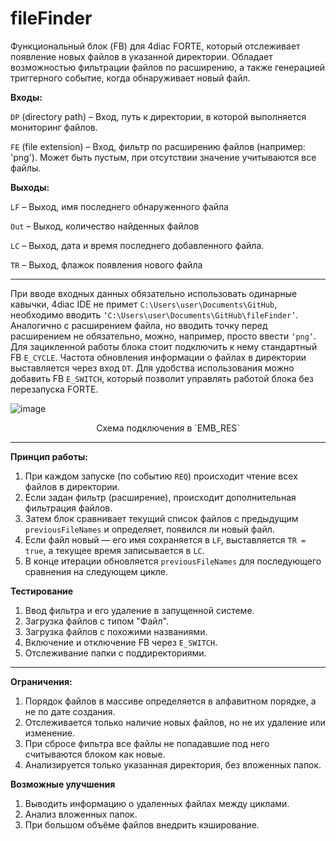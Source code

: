 # fileFinder
Функциональный блок (FB) для 4diac FORTE, который отслеживает появление новых файлов в указанной директории. Обладает возможностью фильтрации файлов по расширению, а также генерацией триггерного событие, когда обнаруживает новый файл.  

**Входы:**

`DP` (directory path) – Вход, путь к директории, в которой выполняется мониторинг файлов.

`FE` (file extension) – Вход, фильтр по расширению файлов (например: 'png'). Может быть пустым, при отсутствии значение учитываются все файлы.

**Выходы:**

`LF` – Выход, имя последнего обнаруженного файла

`Out` – Выход, количество найденных файлов

`LC` – Выход, дата и время последнего добавленного файла.

`TR` – Выход, флажок появления нового файла

------------------

При вводе входных данных обязательно использовать одинарные кавычки, 4diac IDE не примет `C:\Users\user\Documents\GitHub`, необходимо вводить `‘C:\Users\user\Documents\GitHub\fileFinder’`. 
Аналогично с расширением файла, но вводить точку перед расширением не обязательно, можно, например, просто ввести `‘png’`.
Для зацикленной работы блока стоит подключить к нему стандартный FB `E_CYCLE`. Частота обновления информации о файлах в директории выставляется через вход `DT`. Для удобства использования можно добавить FB `E_SWITCH`, который позволит управлять работой блока без перезапуска FORTE. 

![image](https://github.com/user-attachments/assets/4e7dda48-5928-497e-bba0-7f949f7f2cb2)

<center> Схема подключения в `EMB_RES` </center>

--------------------------------------------------------

**Принцип работы:**

1.	При каждом запуске (по событию `REQ`) происходит чтение всех файлов в директории.
2.	Если задан фильтр (расширение), происходит дополнительная фильтрация файлов.
3.	Затем блок сравнивает текущий список файлов с предыдущим `previousFileNames` и определяет, появился ли новый файл.
4.	Если файл новый — его имя сохраняется в `LF`, выставляется `TR = true`, а текущее время записывается в `LC`.
5.	В конце итерации обновляется `previousFileNames` для последующего сравнения на следующем цикле.

**Тестирование**

1. Ввод фильтра и его удаление в запущенной системе.
2. Загрузка файлов с типом "Файл".
3. Загрузка файлов с похожими названиями.
4. Включение и отключение FB через `E_SWITCH`.
5. Отслеживание папки с поддиректориями. 

-----------------------------------------------------
   
**Ограничения:**

1.	Порядок файлов в массиве определяется в алфавитном порядке, а не по дате создания.
2.	Отслеживается только наличие новых файлов, но не их удаление или изменение.
3.	При сбросе фильтра все файлы не попадавшие под него считываются блоком как новые.
4.	Анализируется только указанная директория, без вложенных папок.
   
**Возможные улучшения**

1.	Выводить информацию о удаленных файлах между циклами.
2.	Анализ вложенных папок.
3.	При большом объёме файлов внедрить кэширование.

